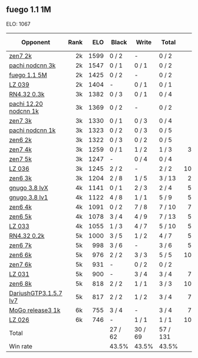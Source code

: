 ## fuego 1.1 1M ##

ELO: 1067

Opponent | Rank | ELO | Black | Write | Total | Win rate
---------|-----:|----:|-------|-------|-------|-------:
[zen7 2k](zen7%202k.md) | 2k | 1599 | 0 / 2 | - | 0 / 2 | 0.0%
[pachi nodcnn 3k](pachi%20nodcnn%203k.md) | 2k | 1547 | 0 / 1 | 0 / 1 | 0 / 2 | 0.0%
[fuego 1.1 5M](fuego%201.1%205M.md) | 2k | 1425 | 0 / 2 | - | 0 / 2 | 0.0%
[LZ 039](LZ%20039.md) | 2k | 1404 | - | 0 / 1 | 0 / 1 | 0.0%
[RN4.32 0.3k](RN4.32%200.3k.md) | 3k | 1382 | 0 / 3 | 0 / 1 | 0 / 4 | 0.0%
[pachi 12.20 nodcnn 1k](pachi%2012.20%20nodcnn%201k.md) | 3k | 1369 | 0 / 2 | - | 0 / 2 | 0.0%
[zen7 3k](zen7%203k.md) | 3k | 1330 | 0 / 1 | 0 / 3 | 0 / 4 | 0.0%
[pachi nodcnn 1k](pachi%20nodcnn%201k.md) | 3k | 1323 | 0 / 2 | 0 / 3 | 0 / 5 | 0.0%
[zen6 2k](zen6%202k.md) | 3k | 1322 | 0 / 3 | 0 / 2 | 0 / 5 | 0.0%
[zen7 4k](zen7%204k.md) | 3k | 1259 | 0 / 1 | 1 / 2 | 1 / 3 | 33.3%
[zen7 5k](zen7%205k.md) | 3k | 1247 | - | 0 / 4 | 0 / 4 | 0.0%
[LZ 036](LZ%20036.md) | 3k | 1245 | 2 / 2 | - | 2 / 2 | 100.0%
[zen6 3k](zen6%203k.md) | 3k | 1204 | 2 / 8 | 1 / 5 | 3 / 13 | 23.1%
[gnugo 3.8 lvX](gnugo%203.8%20lvX.md) | 4k | 1141 | 0 / 1 | 2 / 3 | 2 / 4 | 50.0%
[gnugo 3.8 lv1](gnugo%203.8%20lv1.md) | 4k | 1122 | 4 / 8 | 1 / 1 | 5 / 9 | 55.6%
[zen6 4k](zen6%204k.md) | 4k | 1091 | 0 / 2 | 7 / 8 | 7 / 10 | 70.0%
[zen6 5k](zen6%205k.md) | 4k | 1078 | 3 / 4 | 4 / 9 | 7 / 13 | 53.8%
[LZ 033](LZ%20033.md) | 4k | 1055 | 1 / 3 | 4 / 7 | 5 / 10 | 50.0%
[RN4.32 0.2k](RN4.32%200.2k.md) | 5k | 1000 | 3 / 5 | 1 / 2 | 4 / 7 | 57.1%
[zen6 7k](zen6%207k.md) | 5k | 998 | 3 / 6 | - | 3 / 6 | 50.0%
[zen6 6k](zen6%206k.md) | 5k | 976 | 2 / 2 | 3 / 3 | 5 / 5 | 100.0%
[zen7 6k](zen7%206k.md) | 5k | 931 | - | 0 / 2 | 0 / 2 | 0.0%
[LZ 031](LZ%20031.md) | 5k | 900 | - | 3 / 4 | 3 / 4 | 75.0%
[zen6 8k](zen6%208k.md) | 5k | 818 | 2 / 2 | 1 / 1 | 3 / 3 | 100.0%
[DariushGTP3.1.5.7 lv7](DariushGTP3.1.5.7%20lv7.md) | 5k | 817 | 2 / 2 | 1 / 2 | 3 / 4 | 75.0%
[MoGo release3 1k](MoGo%20release3%201k.md) | 6k | 755 | 3 / 4 | - | 3 / 4 | 75.0%
[LZ 026](LZ%20026.md) | 6k | 746 | - | 1 / 1 | 1 / 1 | 100.0%
Total | | | 27 / 62 | 30 / 69 | 57 / 131 | 
Win rate| | | 43.5% | 43.5% | 43.5% | 

